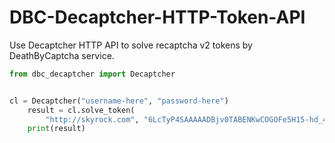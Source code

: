 # DBC-Decaptcher-HTTP-Token-API
Use Decaptcher HTTP API to solve recaptcha v2 tokens by DeathByCaptcha service.

```python
from dbc_decaptcher import Decaptcher


cl = Decaptcher("username-here", "password-here")
    result = cl.solve_token(
        "http://skyrock.com", "6LcTyP4SAAAAADBjv0TABENKwCOGOFe5H15-hd_4")
    print(result)
```
